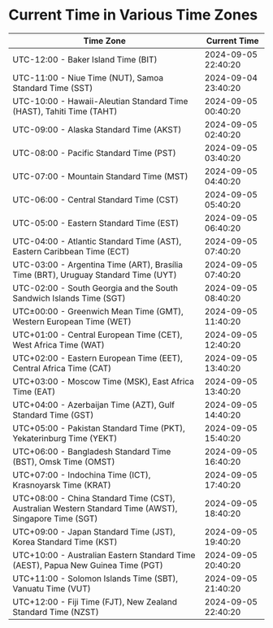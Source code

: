 # Current Time in Various Time Zones

| Time Zone | Current Time |
|-----------|--------------|
| UTC-12:00 - Baker Island Time (BIT) | 2024-09-05 22:40:20 |
| UTC-11:00 - Niue Time (NUT), Samoa Standard Time (SST) | 2024-09-04 23:40:20 |
| UTC-10:00 - Hawaii-Aleutian Standard Time (HAST), Tahiti Time (TAHT) | 2024-09-05 00:40:20 |
| UTC-09:00 - Alaska Standard Time (AKST) | 2024-09-05 02:40:20 |
| UTC-08:00 - Pacific Standard Time (PST) | 2024-09-05 03:40:20 |
| UTC-07:00 - Mountain Standard Time (MST) | 2024-09-05 04:40:20 |
| UTC-06:00 - Central Standard Time (CST) | 2024-09-05 05:40:20 |
| UTC-05:00 - Eastern Standard Time (EST) | 2024-09-05 06:40:20 |
| UTC-04:00 - Atlantic Standard Time (AST), Eastern Caribbean Time (ECT) | 2024-09-05 07:40:20 |
| UTC-03:00 - Argentina Time (ART), Brasília Time (BRT), Uruguay Standard Time (UYT) | 2024-09-05 07:40:20 |
| UTC-02:00 - South Georgia and the South Sandwich Islands Time (SGT) | 2024-09-05 08:40:20 |
| UTC±00:00 - Greenwich Mean Time (GMT), Western European Time (WET) | 2024-09-05 11:40:20 |
| UTC+01:00 - Central European Time (CET), West Africa Time (WAT) | 2024-09-05 12:40:20 |
| UTC+02:00 - Eastern European Time (EET), Central Africa Time (CAT) | 2024-09-05 13:40:20 |
| UTC+03:00 - Moscow Time (MSK), East Africa Time (EAT) | 2024-09-05 13:40:20 |
| UTC+04:00 - Azerbaijan Time (AZT), Gulf Standard Time (GST) | 2024-09-05 14:40:20 |
| UTC+05:00 - Pakistan Standard Time (PKT), Yekaterinburg Time (YEKT) | 2024-09-05 15:40:20 |
| UTC+06:00 - Bangladesh Standard Time (BST), Omsk Time (OMST) | 2024-09-05 16:40:20 |
| UTC+07:00 - Indochina Time (ICT), Krasnoyarsk Time (KRAT) | 2024-09-05 17:40:20 |
| UTC+08:00 - China Standard Time (CST), Australian Western Standard Time (AWST), Singapore Time (SGT) | 2024-09-05 18:40:20 |
| UTC+09:00 - Japan Standard Time (JST), Korea Standard Time (KST) | 2024-09-05 19:40:20 |
| UTC+10:00 - Australian Eastern Standard Time (AEST), Papua New Guinea Time (PGT) | 2024-09-05 20:40:20 |
| UTC+11:00 - Solomon Islands Time (SBT), Vanuatu Time (VUT) | 2024-09-05 21:40:20 |
| UTC+12:00 - Fiji Time (FJT), New Zealand Standard Time (NZST) | 2024-09-05 22:40:20 |
